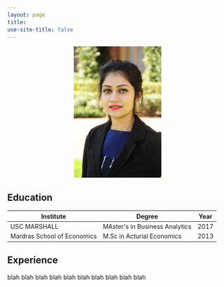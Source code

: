 ```yaml
---
layout: page
title: 
use-site-title: false
---
```

<center>
<figure>
  <img src="img/rini-pic.JPG"  width="200" height="300">
</figure>
</center>

<a name="Education">Education</a>
----------

|Institute| Degree| Year|
|---------|-------|-----|
|USC MARSHALL| MAster's in Business Analytics| 2017|
|Mardras School of Economics| M.Sc in Acturial Economics| 2013|



<a name="Experience">Experience</a>
----------

blah
blah
blah
blah
blah
blah
blah
blah
blah
blah



